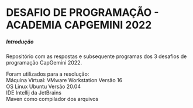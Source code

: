 # DESAFIO DE PROGRAMAÇÃO - ACADEMIA CAPGEMINI 2022

##### Introdução
Repositório com as respostas e subsequente programas dos 3 desafios de programação CapGemini 2022.

Foram utilizados para a resolução:<br />
Máquina Virtual: VMware Workstation Versão 16<br />
OS Linux Ubuntu Versão 20.04<br />
IDE Intellij da JetBrains<br />
Maven como compilador dos arquivos<br />
